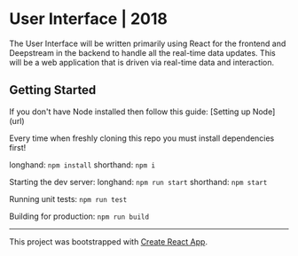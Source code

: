 # User Interface | 2018

The User Interface will be written primarily using React for the frontend and Deepstream in the backend to handle all the real-time data updates. This will be a web application that is driven via real-time data and interaction.

## Getting Started

If you don't have Node installed then follow this guide: [Setting up Node] (url)

Every time when freshly cloning this repo you must install dependencies first!

longhand: `npm install`
shorthand: `npm i`

Starting the dev server:
longhand: `npm run start`
shorthand: `npm start`

Running unit tests:
`npm run test`

Building for production:
`npm run build`


----

This project was bootstrapped with [Create React App](https://github.com/facebookincubator/create-react-app).
